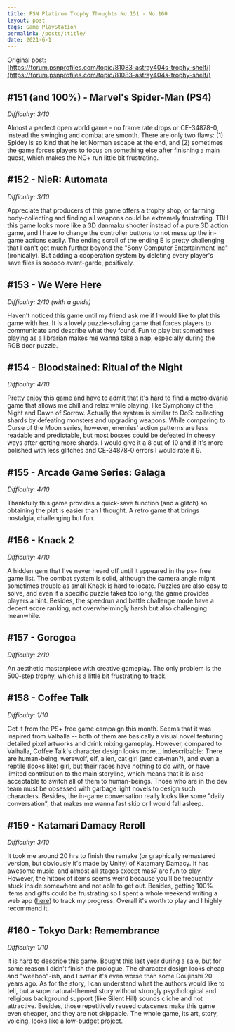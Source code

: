 ```yaml
---
title: PSN Platinum Trophy Thoughts No.151 - No.160
layout: post
tags: Game PlayStation
permalink: /posts/:title/
date: 2021-6-1
---
```


Original post: <br/>
[https://forum.psnprofiles.com/topic/81083-astray404s-trophy-shelf/](https://forum.psnprofiles.com/topic/81083-astray404s-trophy-shelf/)

## #151 (and 100%) - Marvel's Spider-Man (PS4)
*Difficulty: 3/10*

Almost a perfect open world game - no frame rate drops or CE-34878-0, instead the swinging and combat are smooth. There are only two flaws: (1) Spidey is so kind that he let Norman escape at the end, and (2) sometimes the game forces players to focus on something else after finishing a main quest, which makes the NG+ run little bit frustrating.

## #152 - NieR: Automata
*Difficulty: 3/10*

Appreciate that producers of this game offers a trophy shop, or farming body-collecting and finding all weapons could be extremely frustrating. TBH this game looks more like a 3D danmaku shooter instead of a pure 3D action game, and I have to change the controller buttons to not mess up the in-game actions easily. The ending scroll of the ending E is pretty challenging that I can't get much further beyond the "Sony Computer Entertainment Inc" (ironically). But adding a cooperation system by deleting every player's save files is sooooo avant-garde, positively.

## #153 - We Were Here
*Difficulty: 2/10 (with a guide)*

Haven't noticed this game until my friend ask me if I would like to plat this game with her. It is a lovely puzzle-solving game that forces players to communicate and describe what they found. Fun to play but sometimes playing as a librarian makes me wanna take a nap, especially during the RGB door puzzle.

## #154 - Bloodstained: Ritual of the Night
*Difficulty: 4/10*

Pretty enjoy this game and have to admit that it's hard to find a metroidvania game that allows me chill and relax while playing, like Symphony of the Night and Dawn of Sorrow. Actually the system is similar to DoS: collecting shards by defeating monsters and upgrading weapons. While comparing to Curse of the Moon series, however, enemies' action patterns are less readable and predictable, but most bosses could be defeated in cheesy ways after getting more shards. I would give it a 8 out of 10 and if it's more polished with less glitches and CE-34878-0 errors I would rate it 9.

## #155 - Arcade Game Series: Galaga
*Difficulty: 4/10*

Thankfully this game provides a quick-save function (and a glitch) so obtaining the plat is easier than I thought. A retro game that brings nostalgia, challenging but fun.

## #156 - Knack 2
*Difficulty: 4/10*

A hidden gem that I've never heard off until it appeared in the ps+ free game list. The combat system is solid, although the camera angle might sometimes trouble as small Knack is hard to locate. Puzzles are also easy to solve, and even if a specific puzzle takes too long, the game provides players a hint. Besides, the speedrun and battle challenge mode have a decent score ranking, not overwhelmingly harsh but also challenging meanwhile.

## #157 - Gorogoa
*Difficulty: 2/10*

An aesthetic masterpiece with creative gameplay. The only problem is the 500-step trophy, which is a little bit frustrating to track.

## #158 - Coffee Talk
*Difficulty: 1/10*

Got it from the PS+ free game campaign this month. Seems that it was inspired from Valhalla -- both of them are basically a visual novel featuring detailed pixel artworks and drink mixing gameplay. However, compared to Valhalla, Coffee Talk's character design looks more... indescribable: There are human-being, werewolf, elf, alien, cat girl (and cat-man?), and even a reptile (looks like) girl, but their races have nothing to do with, or have limited contribution to the main storyline, which means that it is also acceptable to switch all of them to human-beings. Those who are in the dev team must be obsessed with garbage light novels to design such characters. Besides, the in-game conversation really looks like some "daily conversation", that makes me wanna fast skip or I would fall asleep.

## #159 - Katamari Damacy Reroll
*Difficulty: 3/10*

It took me around 20 hrs to finish the remake (or graphically remastered version, but obviously it's made by Unity) of Katamary Damacy. It has awesome music, and almost all stages except mas7 are fun to play. However, the hitbox of items seems weird because you'll be frequently stuck inside somewhere and not able to get out. Besides, getting 100% items and gifts could be frustrating so I spent a whole weekend writing a web app ([here](https://astroneko404.github.io/Katamari-Progress-Checker/)) to track my progress. Overall it's worth to play and I highly recommend it.

## #160 - Tokyo Dark: Remembrance
*Difficulty: 1/10*

It is hard to describe this game. Bought this last year during a sale, but for some reason I didn't finish the prologue. The character design looks cheap and "weeboo"-ish, and I swear it's even worse than some Doujinshi 20 years ago. As for the story, I can understand what the authors would like to tell, but a supernatural-themed story without strongly psychological and religious background support (like Silent Hill) sounds cliche and not attractive. Besides, those repetitively reused cutscenes make this game even cheaper, and they are not skippable. The whole game, its art, story, voicing, looks like a low-budget project.
